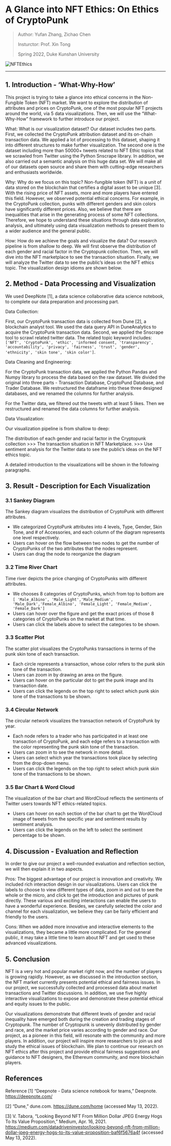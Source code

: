 # A Glance into NFT Ethics: On Ethics of CryptoPunk

<!-- ![NFTEthics](../img/innovate/I-nftethics.png) -->

> Author: Yufan Zhang, Zichao Chen
> 
> Insturctor: Prof. Xin Tong
> 
> Spring 2022, Duke Kunshan University

![NFTEthics](../img/innovate/I-nftethics.png)

---

## 1. Introduction - ‘What-Why-How’

This project is trying to take a glance into ethical concerns in the Non-Fungible Token (NFT) market. We want to explore the distribution of attributes and prices on CryptoPunk, one of the most popular NFT projects around the world, via 5 data visualizations. Then, we will use the “What-Why-How” framework to further introduce our project.

What: What is our visualization dataset? Our dataset includes two parts. First, we collected the CryptoPunk attribution dataset and its on-chain transaction data. We applied a lot of processing to this dataset, shaping it into different structures to make further visualization. The second one is the dataset including more than 50000+ tweets related to NFT Ethic topics that we scrawled from Twitter using the Python Snscrape library. In addition, we also carried out a semantic analysis on this huge data set. We will make all of our datasets open source and share them with cutting-edge researchers and enthusiasts worldwide.

Why: Why do we focus on this topic? Non-fungible token (NFT) is a unit of data stored on the blockchain that certifies a digital asset to be unique [3]. With the rising price of NFT assets, more and more players have entered this field. However, we observed potential ethical concerns. For example, in the CryptoPunk collection, punks with different genders and skin colors have significantly different prices. Also, we believe that there are inequalities that arise in the generating process of some NFT collections. Therefore, we hope to understand these situations through data exploration, analysis, and ultimately using data visualization methods to present them to a wider audience and the general public.

How: How do we achieve the goals and visualize the data? Our research pipeline is from shallow to deep. We will first observe the distribution of each gender and racial factor in the Cryptopunk collection. Then, we will dive into the NFT marketplace to see the transaction situation. Finally, we will analyze the Twitter data to see the public’s ideas on the NFT ethics topic. The visualization design idioms are shown below.

## 2. Method - Data Processing and Visualization

We used DeepNote [1], a data science collaborative data science notebook, to complete our data preparation and processing part. 

Data Collection:

First, our CryptoPunk transaction data is collected from Dune [2], a blockchain analyst tool. We used the data query API in DuneAnalytics to acquire the CryptoPunk transaction data. Second, we applied the Snscrape tool to scrawl related twitter data. The related topic keyword includes: `['NFT', 'CryptoPunk', 'ethic', 'informed consent, 'transparency', 'accountability', 'privacy', 'fairness', 'trust', 'gender', 'ethnicity', 'skin tone', 'skin color']`.

Data Cleaning and Engineering:

For the CryptoPunk transaction data, we applied the Python Pandas and Numpy library to process the data based on the raw dataset. We divided the original into three parts - Transaction Database, CryptoPund Database, and Trader Database. We restructured the dataframe into these three designed databases, and we renamed the columns for further analysis.

For the Twitter data, we filtered out the tweets with at least 5 likes. Then we restructured and renamed the data columns for further analysis.

Data Visualization:

Our visualization pipeline is from shallow to deep:

The distribution of each gender and racial factor in the Cryptopunk collection >>> The transaction situation in NFT Marketplace. >>> Use sentiment analysis for the Twitter data to see the public’s ideas on the NFT ethics topic. 

A detailed introduction to the visualizations will be shown in the following paragraphs.

## 3. Result - Description for Each Visualization

### 3.1 Sankey Diagram

The Sankey diagram visualizes the distribution of CryptoPunk with different attributes.

- We categorized CryptoPunk attributes into 4 levels, Type, Gender, Skin Tone, and # of Accessories, and each column of the diagram represents one level respectively.
- Users can hover on the flow between two nodes to get the number of CryptoPunks of the two attributes that the nodes represent.
- Users can drag the node to reorganize the diagram

### 3.2 Time River Chart

Time river depicts the price changing of CryptoPunks with different attributes.

- We chooses 8 categories of CryptoPunks, which from top to bottom are `[ 'Male_Albino', 'Male_Light','Male_Medium', 'Male_Dark','Female_Albino', 'Female_Light', 'Female_Medium', 'Female_Dark']`
- Users can hover over the figure and get the exact prices of those 8 categories of CryptoPunks on the market at that time.
- Users can click the labels above to select the categories to be shown.

### 3.3 Scatter Plot

The scatter plot visualizes the CryptoPunks transactions in terms of the punk skin tone of each transaction.

- Each circle represents a transaction, whose color refers to the punk skin tone of the transaction.
- Users can zoom in by drawing an area on the figure.
- Users can hover on the particular dot to get the punk image and its transaction date.
- Users can click the legends on the top right to select which punk skin tone of the transactions to be shown.

### 3.4 Circular Network

The circular network visualizes the transaction network of CryptoPunk by year.

- Each node refers to a trader who has participated in at least one transaction of CryptoPunk, and each edge refers to a transaction with the color representing the punk skin tone of the transaction.
- Users can zoom in to see the network in more detail.
- Users can select which year the transactions took place by selecting from the drop-down menu.
- Users can click the legends on the top right to select which punk skin tone of the transactions to be shown.

### 3.5 Bar Chart & Word Cloud

The visualization of the bar chart and WordCloud reflects the sentiments of Twitter users towards NFT ethics-related topics.

- Users can hover on each section of the bar chart to get the WordCloud image of tweets from the specific year and sentiment results by sentiment analysis.
- Users can click the legends on the left to select the sentiment percentage to be shown.

## 4. Discussion - Evaluation and Reflection

In order to give our project a well-rounded evaluation and reflection section, we will then explain it in two aspects.

Pros: The biggest advantage of our project is innovation and creativity. We included rich interaction design in our visualizations. Users can click the labels to choose to view different types of data, zoom in and out to see the whole or the micro, and click to get the introduction and pictures of punk directly. These various and exciting interactions can enable the users to have a wonderful experience. Besides, we carefully selected the color and channel for each visualization, we believe they can be fairly efficient and friendly to the users.

Cons: When we added more innovative and interactive elements to the visualizations, they became a little more complicated. For the general public, it may take a little time to learn about NFT and get used to these advanced visualizations.

## 5. Conclusion

NFT is a very hot and popular market right now, and the number of players is growing rapidly. However, as we discussed in the introduction section, the NFT market currently presents potential ethical and fairness issues. In our project, we successfully collected and processed data about market transactions and Twitter discussions. In addition, we use five highly interactive visualizations to expose and demonstrate these potential ethical and equity issues to the public. 

Our visualizations demonstrate that different levels of gender and racial inequality have emerged both during the creation and trading stages of Cryptopunk. The number of Cryptopunk is unevenly distributed by gender and race, and the market price varies according to gender and race. Our project, as a pioneer in this field, will resonate with the community and more players. In addition, our project will inspire more researchers to join us and study the ethical issues of blockchain. We plan to continue our research on NFT ethics after this project and provide ethical fairness suggestions and guidance to NFT designers, the Ethereum community, and more blockchain players.

## References

Reference
[1] “Deepnote - Data science notebook for teams,” Deepnote. https://deepnote.com/

[2] “Dune,” dune.com. https://dune.com/home (accessed May 13, 2022).

[3] V. Tabora, “Looking Beyond NFT From Million Dollar JPEG Energy Hogs To Its Value Proposition,” Medium, Apr. 16, 2021. https://medium.com/datadriveninvestor/looking-beyond-nft-from-million-dollar-jpeg-energy-hogs-to-its-value-proposition-baf6f5676a4f (accessed May 13, 2022).